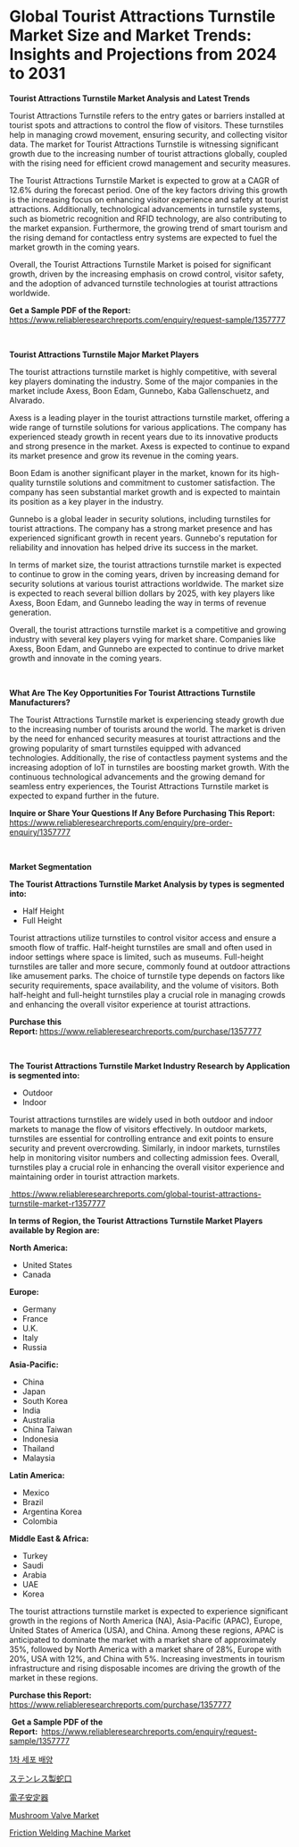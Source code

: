 <p><h1>Global Tourist Attractions Turnstile Market Size and Market Trends: Insights and Projections from 2024 to 2031</h1></p><p><strong>Tourist Attractions Turnstile Market Analysis and Latest Trends</strong></p>
<p><p>Tourist Attractions Turnstile refers to the entry gates or barriers installed at tourist spots and attractions to control the flow of visitors. These turnstiles help in managing crowd movement, ensuring security, and collecting visitor data. The market for Tourist Attractions Turnstile is witnessing significant growth due to the increasing number of tourist attractions globally, coupled with the rising need for efficient crowd management and security measures.</p><p>The Tourist Attractions Turnstile Market is expected to grow at a CAGR of 12.6% during the forecast period. One of the key factors driving this growth is the increasing focus on enhancing visitor experience and safety at tourist attractions. Additionally, technological advancements in turnstile systems, such as biometric recognition and RFID technology, are also contributing to the market expansion. Furthermore, the growing trend of smart tourism and the rising demand for contactless entry systems are expected to fuel the market growth in the coming years.</p><p>Overall, the Tourist Attractions Turnstile Market is poised for significant growth, driven by the increasing emphasis on crowd control, visitor safety, and the adoption of advanced turnstile technologies at tourist attractions worldwide.</p></p>
<p><strong>Get a Sample PDF of the Report:&nbsp;</strong> <a href="https://www.reliableresearchreports.com/enquiry/request-sample/1357777">https://www.reliableresearchreports.com/enquiry/request-sample/1357777</a></p>
<p>&nbsp;</p>
<p><strong>Tourist Attractions Turnstile Major Market Players</strong></p>
<p><p>The tourist attractions turnstile market is highly competitive, with several key players dominating the industry. Some of the major companies in the market include Axess, Boon Edam, Gunnebo, Kaba Gallenschuetz, and Alvarado.</p><p>Axess is a leading player in the tourist attractions turnstile market, offering a wide range of turnstile solutions for various applications. The company has experienced steady growth in recent years due to its innovative products and strong presence in the market. Axess is expected to continue to expand its market presence and grow its revenue in the coming years.</p><p>Boon Edam is another significant player in the market, known for its high-quality turnstile solutions and commitment to customer satisfaction. The company has seen substantial market growth and is expected to maintain its position as a key player in the industry.</p><p>Gunnebo is a global leader in security solutions, including turnstiles for tourist attractions. The company has a strong market presence and has experienced significant growth in recent years. Gunnebo's reputation for reliability and innovation has helped drive its success in the market.</p><p>In terms of market size, the tourist attractions turnstile market is expected to continue to grow in the coming years, driven by increasing demand for security solutions at various tourist attractions worldwide. The market size is expected to reach several billion dollars by 2025, with key players like Axess, Boon Edam, and Gunnebo leading the way in terms of revenue generation.</p><p>Overall, the tourist attractions turnstile market is a competitive and growing industry with several key players vying for market share. Companies like Axess, Boon Edam, and Gunnebo are expected to continue to drive market growth and innovate in the coming years.</p></p>
<p>&nbsp;</p>
<p><strong>What Are The Key Opportunities For Tourist Attractions Turnstile Manufacturers?</strong></p>
<p><p>The Tourist Attractions Turnstile market is experiencing steady growth due to the increasing number of tourists around the world. The market is driven by the need for enhanced security measures at tourist attractions and the growing popularity of smart turnstiles equipped with advanced technologies. Additionally, the rise of contactless payment systems and the increasing adoption of IoT in turnstiles are boosting market growth. With the continuous technological advancements and the growing demand for seamless entry experiences, the Tourist Attractions Turnstile market is expected to expand further in the future.</p></p>
<p><strong>Inquire or Share Your Questions If Any Before Purchasing This Report:</strong> <a href="https://www.reliableresearchreports.com/enquiry/pre-order-enquiry/1357777">https://www.reliableresearchreports.com/enquiry/pre-order-enquiry/1357777</a></p>
<p>&nbsp;</p>
<p><strong>Market Segmentation</strong></p>
<p><strong>The Tourist Attractions Turnstile Market Analysis by types is segmented into:</strong></p>
<p><ul><li>Half Height</li><li>Full Height</li></ul></p>
<p><p>Tourist attractions utilize turnstiles to control visitor access and ensure a smooth flow of traffic. Half-height turnstiles are small and often used in indoor settings where space is limited, such as museums. Full-height turnstiles are taller and more secure, commonly found at outdoor attractions like amusement parks. The choice of turnstile type depends on factors like security requirements, space availability, and the volume of visitors. Both half-height and full-height turnstiles play a crucial role in managing crowds and enhancing the overall visitor experience at tourist attractions.</p></p>
<p><strong>Purchase this Report:&nbsp;</strong><a href="https://www.reliableresearchreports.com/purchase/1357777">https://www.reliableresearchreports.com/purchase/1357777</a></p>
<p>&nbsp;</p>
<p><strong>The Tourist Attractions Turnstile Market Industry Research by Application is segmented into:</strong></p>
<p><ul><li>Outdoor</li><li>Indoor</li></ul></p>
<p><p>Tourist attractions turnstiles are widely used in both outdoor and indoor markets to manage the flow of visitors effectively. In outdoor markets, turnstiles are essential for controlling entrance and exit points to ensure security and prevent overcrowding. Similarly, in indoor markets, turnstiles help in monitoring visitor numbers and collecting admission fees. Overall, turnstiles play a crucial role in enhancing the overall visitor experience and maintaining order in tourist attraction markets.</p></p>
<p><a href="https://www.reliableresearchreports.com/global-tourist-attractions-turnstile-market-r1357777">&nbsp;https://www.reliableresearchreports.com/global-tourist-attractions-turnstile-market-r1357777</a></p>
<p><strong>In terms of Region, the Tourist Attractions Turnstile Market Players available by Region are:</strong></p>
<p>
    <p> <strong> North America: </strong>
        <ul>
            <li>United States</li>
            <li>Canada</li>
        </ul>
        </p> 
    <p> <strong> Europe: </strong>
        <ul>
            <li>Germany</li>
            <li>France</li>
            <li>U.K.</li>
            <li>Italy</li>
            <li>Russia</li>
        </ul>
        </p> 
    <p> <strong> Asia-Pacific: </strong>
        <ul>
            <li>China</li>
            <li>Japan</li>
            <li>South Korea</li>
            <li>India</li>
            <li>Australia</li>
            <li>China Taiwan</li>
            <li>Indonesia</li>
            <li>Thailand</li>
            <li>Malaysia</li>
        </ul>
        </p> 
    <p> <strong> Latin America: </strong>
        <ul>
            <li>Mexico</li>
            <li>Brazil</li>
            <li>Argentina Korea</li>
            <li>Colombia</li>
        </ul>
        </p> 
    <p> <strong> Middle East & Africa: </strong>
        <ul>
            <li>Turkey</li>
            <li>Saudi</li>
            <li>Arabia</li>
            <li>UAE</li>
            <li>Korea</li>
        </ul>
    </p>
    </p>
<p><p>The tourist attractions turnstile market is expected to experience significant growth in the regions of North America (NA), Asia-Pacific (APAC), Europe, United States of America (USA), and China. Among these regions, APAC is anticipated to dominate the market with a market share of approximately 35%, followed by North America with a market share of 28%, Europe with 20%, USA with 12%, and China with 5%. Increasing investments in tourism infrastructure and rising disposable incomes are driving the growth of the market in these regions.</p></p>
<p><strong>Purchase this Report: </strong><a href="https://www.reliableresearchreports.com/purchase/1357777">https://www.reliableresearchreports.com/purchase/1357777</a></p>
<p>&nbsp;<strong>Get a Sample PDF of the Report:&nbsp;&nbsp;</strong><a href="https://www.reliableresearchreports.com/enquiry/request-sample/1357777">https://www.reliableresearchreports.com/enquiry/request-sample/1357777</a></p>
<p><strong></strong></p>
<p><p><a href="https://medium.com/@snake68678/%ED%94%84%EB%9D%BC%EC%9D%B4%EB%A8%B8%EB%A6%AC-%EC%84%B8%ED%8F%AC-%EB%B0%B0%EC%96%91-%EC%8B%9C%EC%9E%A5-%EC%8B%9C%EC%9E%A5-cagr-%EC%8B%9C%EC%9E%A5-%ED%8A%B8%EB%A0%8C%EB%93%9C-%EB%B0%8F-%EC%84%B1%EC%9E%A5-%EC%A0%84%EB%9E%B5%EC%97%90-%EB%8C%80%ED%95%9C-%ED%86%B5%EC%B0%B0%EB%A0%A5-1b0f21993434">1차 세포 배양</a></p><p><a href="https://medium.com/@aidalakin1973/%E3%82%B9%E3%83%86%E3%83%B3%E3%83%AC%E3%82%B9%E9%8B%BC%E8%A3%BD%E3%81%AE%E8%9B%87%E5%8F%A3%E5%B8%82%E5%A0%B4%E3%81%AE%E5%88%86%E6%9E%90-%E3%82%B0%E3%83%AD%E3%83%BC%E3%83%90%E3%83%AB%E7%94%A3%E6%A5%AD%E3%81%AE%E8%A6%8B%E9%80%9A%E3%81%97%E3%81%A8%E4%BA%88%E6%B8%AC-2024%E5%B9%B4%E3%81%8B%E3%82%892031%E5%B9%B4-10c7d01aa328">ステンレス製蛇口</a></p><p><a href="https://medium.com/@isacsimnis20231/%E9%9B%BB%E5%AD%90%E3%83%90%E3%83%A9%E3%82%B9%E3%83%88%E5%B8%82%E5%A0%B4%E3%81%AF-2031%E5%B9%B4%E3%81%BE%E3%81%A7%E3%81%AE%E5%B8%82%E5%A0%B4%E3%82%B7%E3%82%A7%E3%82%A2-%E3%82%B5%E3%82%A4%E3%82%BA-%E4%BA%88%E6%B8%AC%E3%82%92%E4%B8%AD%E5%BF%83%E3%81%AB%E6%8D%AE%E3%81%88%E3%81%A6%E3%81%84%E3%81%BE%E3%81%99-e96c99245e04">電子安定器</a></p><p><a href="https://www.linkedin.com/pulse/analyzing-mushroom-valve-market-global-industry-perspective-forecast-favje?trackingId=QZuECZP1qeaVNqBaEHkbNg%3D%3D">Mushroom Valve Market</a></p><p><a href="https://www.linkedin.com/pulse/friction-welding-machine-market-competitive-analysis-trends-forecast-dvxje?trackingId=DnUsVdJdxLXyea63V0c8Iw%3D%3D">Friction Welding Machine Market</a></p></p>